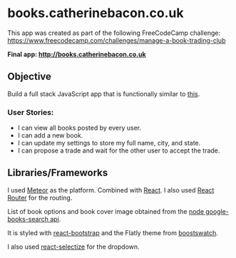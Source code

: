 # books.catherinebacon.co.uk

This app was created as part of the following FreeCodeCamp challenge:
https://www.freecodecamp.com/challenges/manage-a-book-trading-club

**Final app: http://books.catherinebacon.co.uk**

## Objective

Build a full stack JavaScript app that is functionally similar to [this](http://bookjump.herokuapp.com/).

### User Stories:

- I can view all books posted by every user.
- I can add a new book.
- I can update my settings to store my full name, city, and state.
- I can propose a trade and wait for the other user to accept the trade.

## Libraries/Frameworks

I used [Meteor](https://www.meteor.com/) as the platform. Combined with [React](https://guide.meteor.com/react.html). I also used [React Router](https://github.com/ReactTraining/react-router/tree/master/packages/react-router) for the routing.

List of book options and book cover image obtained from the [node google-books-search api](https://github.com/smilledge/node-google-books-search).

It is styled with [react-bootstrap](https://react-bootstrap.github.io/) and the Flatly theme from [boostswatch](https://bootswatch.com/).

I also used [react-selectize](https://github.com/furqanZafar/react-selectize) for the dropdown.
